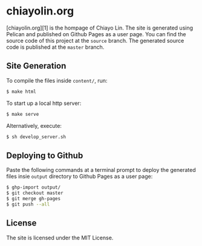 # chiayolin.org

[chiayolin.org][1] is the hompage of Chiayo Lin. The site is generated using 
Pelican and published on Github Pages as a user page. You can find the source
code of this project at the `source` branch. The generated source code is
published at the `master` branch.

## Site Generation

To compile the files inside `content/`, run:

```sh
$ make html
```

To start up a local http server:

```sh
$ make serve
```

Alternatively, execute:

```sh
$ sh develop_server.sh
```

## Deploying to Github

Paste the following commands at a terminal prompt to deploy the generated files
insie `output` directory to Github Pages as a user page:

```sh
$ ghp-import output/
$ git checkout master
$ git merge gh-pages
$ git push --all
```

## License

The site is licensed under the MIT License.
